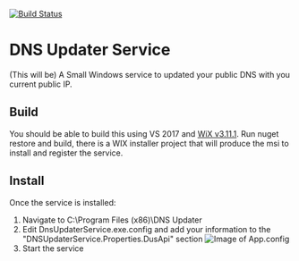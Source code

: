 [![Build Status](https://dev.azure.com/smhernandez90/DNSUpdater/_apis/build/status/DNS%20Updater%20Service)](https://dev.azure.com/smhernandez90/DNSUpdater/_build/latest?definitionId=1)

# DNS Updater Service
(This will be) A Small Windows service to updated your public DNS with you current public IP.

## Build
You should be able to build this using VS 2017 and [WiX v3.11.1](https://github.com/wixtoolset/wix3/releases/tag/wix3111rtm). Run nuget restore and build, there is a WIX installer project that will produce the msi to install and register the service.

## Install
Once the service is installed:
1. Navigate to C:\Program Files (x86)\DNS Updater
2. Edit DnsUpdaterService.exe.config and add your information to the "DNSUpdaterService.Properties.DusApi" section
![Image of App.config](https://github.com/SmartyPantalones/DNSUpdater/blob/master/.github/images/Code_2018-10-03_10-38-38.png)
3. Start the service
